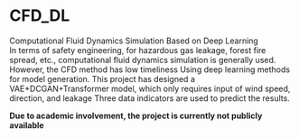 # CFD_DL
Computational Fluid Dynamics Simulation Based on Deep Learning  
In terms of safety engineering, for hazardous gas leakage, forest fire spread, etc., computational fluid dynamics simulation is generally used. However, the CFD method has low timeliness
Using deep learning methods for model generation. This project has designed a VAE+DCGAN+Transformer model, which only requires input of wind speed, direction, and leakage
Three data indicators are used to predict the results.

**Due to academic involvement, the project is currently not publicly available**
